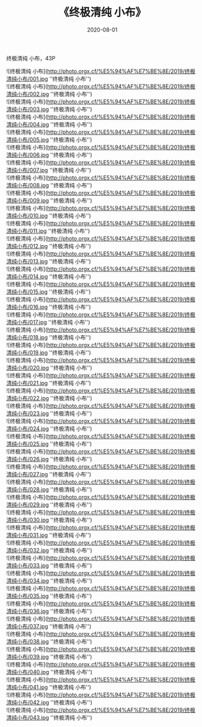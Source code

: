 ﻿---
layout: post
title:  《终极清纯 小布》
date:   2020-08-01
img: http://photo.orgx.cf/%E5%94%AF%E7%BE%8E/2019/终极清纯小布/000.jpg
tags: [美女, 清纯, 唯美]
---

终极清纯 小布，43P

![终极清纯 小布](http://photo.orgx.cf/%E5%94%AF%E7%BE%8E/2019/终极清纯小布/001.jpg ''终极清纯 小布'') <br>
![终极清纯 小布](http://photo.orgx.cf/%E5%94%AF%E7%BE%8E/2019/终极清纯小布/002.jpg ''终极清纯 小布'') <br>
![终极清纯 小布](http://photo.orgx.cf/%E5%94%AF%E7%BE%8E/2019/终极清纯小布/003.jpg ''终极清纯 小布'') <br>
![终极清纯 小布](http://photo.orgx.cf/%E5%94%AF%E7%BE%8E/2019/终极清纯小布/004.jpg ''终极清纯 小布'') <br>
![终极清纯 小布](http://photo.orgx.cf/%E5%94%AF%E7%BE%8E/2019/终极清纯小布/005.jpg ''终极清纯 小布'') <br>
![终极清纯 小布](http://photo.orgx.cf/%E5%94%AF%E7%BE%8E/2019/终极清纯小布/006.jpg ''终极清纯 小布'') <br>
![终极清纯 小布](http://photo.orgx.cf/%E5%94%AF%E7%BE%8E/2019/终极清纯小布/007.jpg ''终极清纯 小布'') <br>
![终极清纯 小布](http://photo.orgx.cf/%E5%94%AF%E7%BE%8E/2019/终极清纯小布/008.jpg ''终极清纯 小布'') <br>
![终极清纯 小布](http://photo.orgx.cf/%E5%94%AF%E7%BE%8E/2019/终极清纯小布/009.jpg ''终极清纯 小布'') <br>
![终极清纯 小布](http://photo.orgx.cf/%E5%94%AF%E7%BE%8E/2019/终极清纯小布/010.jpg ''终极清纯 小布'') <br>
![终极清纯 小布](http://photo.orgx.cf/%E5%94%AF%E7%BE%8E/2019/终极清纯小布/011.jpg ''终极清纯 小布'') <br>
![终极清纯 小布](http://photo.orgx.cf/%E5%94%AF%E7%BE%8E/2019/终极清纯小布/012.jpg ''终极清纯 小布'') <br>
![终极清纯 小布](http://photo.orgx.cf/%E5%94%AF%E7%BE%8E/2019/终极清纯小布/013.jpg ''终极清纯 小布'') <br>
![终极清纯 小布](http://photo.orgx.cf/%E5%94%AF%E7%BE%8E/2019/终极清纯小布/014.jpg ''终极清纯 小布'') <br>
![终极清纯 小布](http://photo.orgx.cf/%E5%94%AF%E7%BE%8E/2019/终极清纯小布/015.jpg ''终极清纯 小布'') <br>
![终极清纯 小布](http://photo.orgx.cf/%E5%94%AF%E7%BE%8E/2019/终极清纯小布/016.jpg ''终极清纯 小布'') <br>
![终极清纯 小布](http://photo.orgx.cf/%E5%94%AF%E7%BE%8E/2019/终极清纯小布/017.jpg ''终极清纯 小布'') <br>
![终极清纯 小布](http://photo.orgx.cf/%E5%94%AF%E7%BE%8E/2019/终极清纯小布/018.jpg ''终极清纯 小布'') <br>
![终极清纯 小布](http://photo.orgx.cf/%E5%94%AF%E7%BE%8E/2019/终极清纯小布/019.jpg ''终极清纯 小布'') <br>
![终极清纯 小布](http://photo.orgx.cf/%E5%94%AF%E7%BE%8E/2019/终极清纯小布/020.jpg ''终极清纯 小布'') <br>
![终极清纯 小布](http://photo.orgx.cf/%E5%94%AF%E7%BE%8E/2019/终极清纯小布/021.jpg ''终极清纯 小布'') <br>
![终极清纯 小布](http://photo.orgx.cf/%E5%94%AF%E7%BE%8E/2019/终极清纯小布/022.jpg ''终极清纯 小布'') <br>
![终极清纯 小布](http://photo.orgx.cf/%E5%94%AF%E7%BE%8E/2019/终极清纯小布/023.jpg ''终极清纯 小布'') <br>
![终极清纯 小布](http://photo.orgx.cf/%E5%94%AF%E7%BE%8E/2019/终极清纯小布/024.jpg ''终极清纯 小布'') <br>
![终极清纯 小布](http://photo.orgx.cf/%E5%94%AF%E7%BE%8E/2019/终极清纯小布/025.jpg ''终极清纯 小布'') <br>
![终极清纯 小布](http://photo.orgx.cf/%E5%94%AF%E7%BE%8E/2019/终极清纯小布/026.jpg ''终极清纯 小布'') <br>
![终极清纯 小布](http://photo.orgx.cf/%E5%94%AF%E7%BE%8E/2019/终极清纯小布/027.jpg ''终极清纯 小布'') <br>
![终极清纯 小布](http://photo.orgx.cf/%E5%94%AF%E7%BE%8E/2019/终极清纯小布/028.jpg ''终极清纯 小布'') <br>
![终极清纯 小布](http://photo.orgx.cf/%E5%94%AF%E7%BE%8E/2019/终极清纯小布/029.jpg ''终极清纯 小布'') <br>
![终极清纯 小布](http://photo.orgx.cf/%E5%94%AF%E7%BE%8E/2019/终极清纯小布/030.jpg ''终极清纯 小布'') <br>
![终极清纯 小布](http://photo.orgx.cf/%E5%94%AF%E7%BE%8E/2019/终极清纯小布/031.jpg ''终极清纯 小布'') <br>
![终极清纯 小布](http://photo.orgx.cf/%E5%94%AF%E7%BE%8E/2019/终极清纯小布/032.jpg ''终极清纯 小布'') <br>
![终极清纯 小布](http://photo.orgx.cf/%E5%94%AF%E7%BE%8E/2019/终极清纯小布/033.jpg ''终极清纯 小布'') <br>
![终极清纯 小布](http://photo.orgx.cf/%E5%94%AF%E7%BE%8E/2019/终极清纯小布/034.jpg ''终极清纯 小布'') <br>
![终极清纯 小布](http://photo.orgx.cf/%E5%94%AF%E7%BE%8E/2019/终极清纯小布/035.jpg ''终极清纯 小布'') <br>
![终极清纯 小布](http://photo.orgx.cf/%E5%94%AF%E7%BE%8E/2019/终极清纯小布/036.jpg ''终极清纯 小布'') <br>
![终极清纯 小布](http://photo.orgx.cf/%E5%94%AF%E7%BE%8E/2019/终极清纯小布/037.jpg ''终极清纯 小布'') <br>
![终极清纯 小布](http://photo.orgx.cf/%E5%94%AF%E7%BE%8E/2019/终极清纯小布/038.jpg ''终极清纯 小布'') <br>
![终极清纯 小布](http://photo.orgx.cf/%E5%94%AF%E7%BE%8E/2019/终极清纯小布/039.jpg ''终极清纯 小布'') <br>
![终极清纯 小布](http://photo.orgx.cf/%E5%94%AF%E7%BE%8E/2019/终极清纯小布/040.jpg ''终极清纯 小布'') <br>
![终极清纯 小布](http://photo.orgx.cf/%E5%94%AF%E7%BE%8E/2019/终极清纯小布/041.jpg ''终极清纯 小布'') <br>
![终极清纯 小布](http://photo.orgx.cf/%E5%94%AF%E7%BE%8E/2019/终极清纯小布/042.jpg ''终极清纯 小布'') <br>
![终极清纯 小布](http://photo.orgx.cf/%E5%94%AF%E7%BE%8E/2019/终极清纯小布/043.jpg ''终极清纯 小布'') <br>
